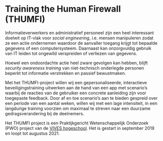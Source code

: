 # Training the Human Firewall (THUMFI)

Informatieverwerkers en administratief personeel zijn een heel interessant doelwit op IT-vlak voor *social engineering*, i.e. mensen manipuleren zodat ze een actie ondernemen waardoor de aanvaller toegang krijgt tot bepaalde gegevens of een computersysteem. Daarnaast kan onzorgvuldig gebruik van IT leiden tot ongewild verspreiden of verliezen van gegevens. 

Hoewel een ondoordachte actie heel zware gevolgen kan hebben, blijft *security awareness training* van niet-technisch onderlegde personen beperkt tot informatie verstrekken en passief bewustmaken.

Met het THUMFI-project willen wij een gepersonaliseerde, interactieve beveiligingstraining uitwerken aan de hand van een app met scenario’s waarbij de reacties van de gebruiker een concrete aanleiding zijn voor toegepaste feedback. Door af en toe scenario’s aan te bieden gespreid over een periode van een aantal weken, willen wij met een lage intensiteit, in een langdurige training voorzien om maximaal te streven naar een duurzame gedragsverandering bij de deelnemers.

Het THUMFI project is een Praktijkgericht Wetenschappelijk Onderzoek (PWO) project van de [VIVES hogeschool](https://www.vives.be). Het is gestart in september 2019 en loopt tot augustus 2021. 